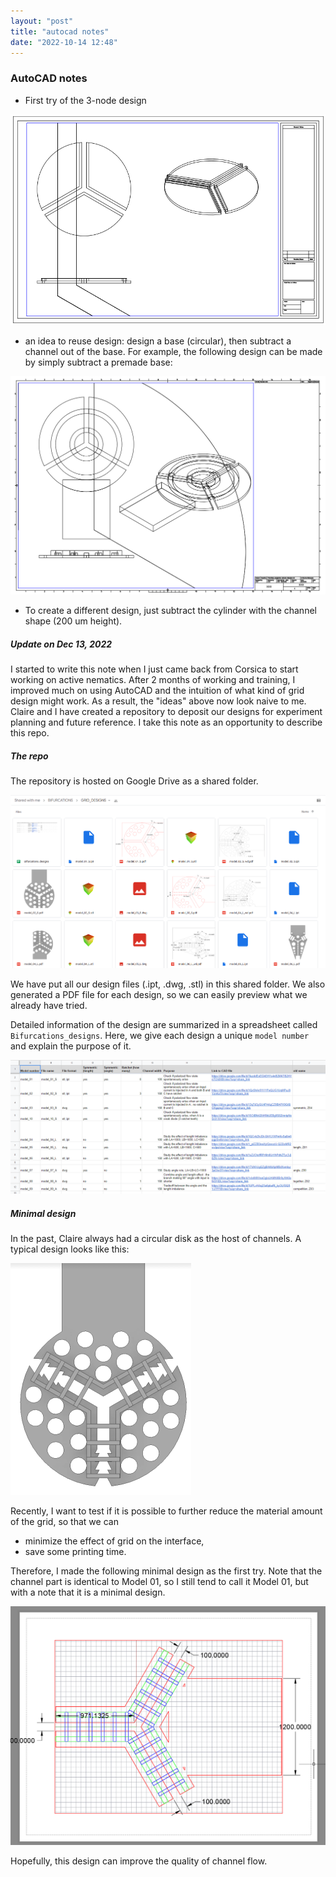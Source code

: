 ```yaml
---
layout: "post"
title: "autocad notes"
date: "2022-10-14 12:48"
---
```


### AutoCAD notes

- First try of the 3-node design

![practice channel design](../images/2022/10/practice-channel-design.png)

- an idea to reuse design: design a base (circular), then subtract a channel out of the base. For example, the following design can be made by simply subtract a premade base:

![subtract base equal](../images/2022/10/subtract-base-equal.png)

- To create a different design, just subtract the cylinder with the channel shape (200 um height).

##### Update on Dec 13, 2022

I started to write this note when I just came back from Corsica to start working on active nematics. After 2 months of working and training, I improved much on using AutoCAD and the intuition of what kind of grid design might work. As a result, the "ideas" above now look naive to me. Claire and I have created a repository to deposit our designs for experiment planning and future reference. I take this note as an opportunity to describe this repo.


##### The repo 

The repository is hosted on Google Drive as a shared folder. 

![picture 6](../images/2022/12/overview%20repo.png)  

We have put all our design files (.ipt, .dwg, .stl) in this shared folder. We also generated a PDF file for each design, so we can easily preview what we already have tried. 

Detailed information of the design are summarized in a spreadsheet called 
`Bifurcations_designs`. Here, we give each design a unique `model number` and explain the purpose of it. 

![picture 7](../images/2022/12/list-of-designs.png)  

##### Minimal design

In the past, Claire always had a circular disk as the host of channels. A typical design looks like this:

![picture 8](../images/2022/12/old-design.png)  

Recently, I want to test if it is possible to further reduce the material amount of the grid, so that we can 
- minimize the effect of grid on the interface,
- save some printing time.

Therefore, I made the following minimal design as the first try. Note that the channel part is identical to Model 01, so I still tend to call it Model 01, but with a note that it is a minimal design. 

![picture 9](../images/2022/12/minimal-design.png)  

Hopefully, this design can improve the quality of channel flow. 